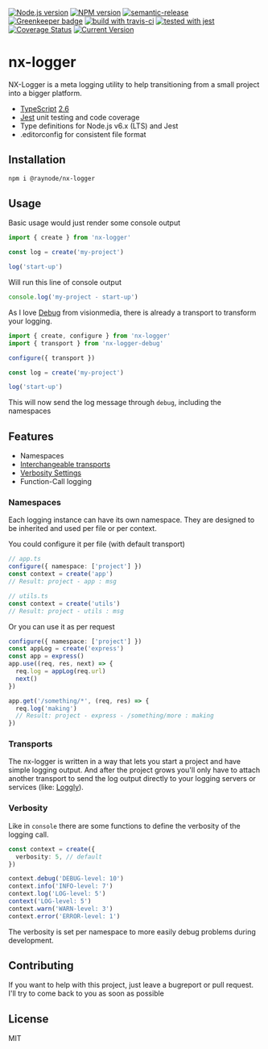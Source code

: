 [![Node.js version][nodejs-badge]][nodejs]
[![NPM version][npm-badge]][npm]
[![semantic-release][semantic-release-badge]][semantic-release]
[![Greenkeeper badge][greenkeeper-badge]][greenkeeper]
[![build with travis-ci][travis-badge]][travis]
[![tested with jest][jest-badge]][jest]
[![Coverage Status](https://coveralls.io/repos/github/raynode/nx-logger/badge.svg?branch=master)](https://coveralls.io/github/raynode/nx-logger?branch=master)
[![Current Version](https://badge.fury.io/js/nx-logger.svg)](https://badge.fury.io/js/nx-logger)

# nx-logger

NX-Logger is a meta logging utility to help transitioning from a small project into a bigger platform.

+ [TypeScript][typescript] [2.6][typescript-26]
+ [Jest][jest] unit testing and code coverage
+ Type definitions for Node.js v6.x (LTS) and Jest
+ .editorconfig for consistent file format


## Installation

```bash
npm i @raynode/nx-logger
```


## Usage

Basic usage would just render some console output
```typescript
import { create } from 'nx-logger'

const log = create('my-project')

log('start-up')

```

Will run this line of console output

```javascript
console.log('my-project - start-up')
```

As I love [Debug](https://github.com/visionmedia/debug) from visionmedia, there is already a transport to transform your logging.

```typescript
import { create, configure } from 'nx-logger'
import { transport } from 'nx-logger-debug'

configure({ transport })

const log = create('my-project')

log('start-up')

```

This will now send the log message through `debug`, including the namespaces

## Features

* Namespaces
* [Interchangeable transports](README.md#transports)
* [Verbosity Settings](README.md#verbosity)
* Function-Call logging

### Namespaces

Each logging instance can have its own namespace.
They are designed to be inherited and used per file or per context.

You could configure it per file (with default transport)
```typescript
// app.ts
configure({ namespace: ['project'] })
const context = create('app')
// Result: project - app : msg

// utils.ts
const context = create('utils')
// Result: project - utils : msg
```

Or you can use it as per request
```typescript
configure({ namespace: ['project'] })
const appLog = create('express')
const app = express()
app.use((req, res, next) => {
  req.log = appLog(req.url)
  next()
})

app.get('/something/*', (req, res) => {
  req.log('making')
  // Result: project - express - /something/more : making
})
```


### Transports

The nx-logger is written in a way that lets you start a project and have simple logging output.
And after the project grows you'll only have to attach another transport to send the log output directly to your logging servers or services (like: [Loggly](https://www.loggly.com/)).

### Verbosity

Like in `console` there are some functions to define the verbosity of the logging call.

```typescript
const context = create({
  verbosity: 5, // default
})

context.debug('DEBUG-level: 10')
context.info('INFO-level: 7')
context.log('LOG-level: 5')
context('LOG-level: 5')
context.warn('WARN-level: 3')
context.error('ERROR-level: 1')
```

The verbosity is set per namespace to more easily debug problems during development.

## Contributing

If you want to help with this project, just leave a bugreport or pull request.
I'll try to come back to you as soon as possible

## License

MIT

[greenkeeper-badge]: https://badges.greenkeeper.io/raynode/nx-logger.svg
[greenkeeper]: https://greenkeeper.io/
[jest-badge]: https://img.shields.io/badge/tested_with-jest-99424f.svg
[jest]: https://facebook.github.io/jest/
[nodejs-badge]: https://img.shields.io/badge/node->=%208.2.1-blue.svg
[nodejs]: https://nodejs.org/dist/latest-v8.x/docs/api/
[npm-badge]: https://img.shields.io/badge/npm->=%205.4.0-blue.svg
[npm]: https://docs.npmjs.com/
[semantic-release-badge]: https://img.shields.io/badge/%20%20%F0%9F%93%A6%F0%9F%9A%80-semantic--release-e10079.svg
[semantic-release]: https://github.com/semantic-release/semantic-release
[travis-badge]: https://travis-ci.org/raynode/nx-logger.svg?branch=master
[travis]: https://travis-ci.org/raynode/nx-logger
[tslint]: https://palantir.github.io/tslint/
[typescript-26]: https://github.com/Microsoft/TypeScript/wiki/What's-new-in-TypeScript#typescript-26
[typescript]: https://www.typescriptlang.org/
[typescript-badge]: https://badges.frapsoft.com/typescript/code/typescript.png?v=101
[typescript-badge-url]: https://github.com/ellerbrock/typescript-badges/
